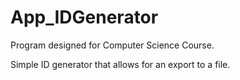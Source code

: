 # App_IDGenerator

Program designed for Computer Science Course.

Simple ID generator that allows for an export to a file.
